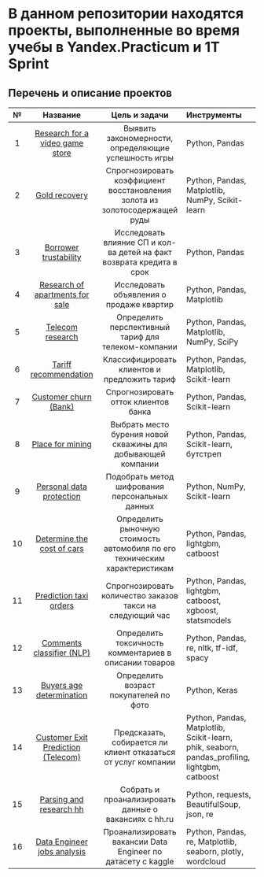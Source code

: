 # В данном репозитории находятся проекты, выполненные во время учебы в Yandex.Practicum и 1T Sprint
## Перечень и описание проектов

| № |Название|Цель и задачи|Инструменты|
| :-: | :--------------------: | :---------------------:|:-----------------------|
|1| [Research for a video game store](https://github.com/Acsod/ds_da_de_projects/tree/main/1.%20Research%20for%20a%20video%20game%20store) | Выявить закономерности, определяющие успешность игры | Python, Pandas |
|2| [Gold recovery](https://github.com/Acsod/ds_da_de_projects/tree/main/2.%20Gold%20recovery) | Спрогнозировать коэффициент восстановления золота из золотосодержащей руды | Python, Pandas, Matplotlib, NumPy, Scikit-learn|
|3| [Borrower trustability](https://github.com/Acsod/ds_da_de_projects/tree/main/3.%20Borrower%20trustability) | Исследовать влияние СП и кол-ва детей на факт возврата кредита в срок | Python, Pandas |
|4| [Research of apartments for sale](https://github.com/Acsod/ds_da_de_projects/tree/main/4.%20Research%20of%20apartments%20for%20sale) | Исследовать объявления о продаже квартир | Python, Pandas, Matplotlib |
|5| [Telecom research](https://github.com/Acsod/ds_da_de_projects/tree/main/5.%20Telecom%20research) | Определить перспективный тариф для телеком-компании | Python, Pandas, Matplotlib, NumPy, SciPy |
|6| [Tariff recommendation](https://github.com/Acsod/ds_da_de_projects/tree/main/6.%20Tariff%20recommendation) | Классифицировать клиентов и предложить тариф | Python, Pandas, Matplotlib, Scikit-learn |
|7| [Customer churn (Bank)](https://github.com/Acsod/ds_da_de_projects/tree/main/7.%20Customer%20chur%20(Bank)) | Спрогнозировать отток клиентов банка | Python, Pandas, Scikit-learn |
|8| [Place for mining](https://github.com/Acsod/ds_da_de_projects/tree/main/8.%20Place%20for%20mining) | Выбрать место бурения новой скважины для добывающей компании | Python, Pandas, Scikit-learn, бутстреп |
|9| [Personal data protection](https://github.com/Acsod/ds_da_de_projects/tree/main/9.%20Personal%20data%20protection) | Подобрать метод шифрования персональных данных | Python, NumPy, Scikit-learn |
|10| [Determine the cost of cars](https://github.com/Acsod/ds_da_de_projects/tree/main/10.%20Determine%20the%20cost%20of%20cars) | Определить рыночную стоимость автомобиля по его техническим характеристикам | Python, Pandas, lightgbm, catboost |
|11| [Prediction taxi orders](https://github.com/Acsod/ds_da_de_projects/tree/main/11.%20Prediction%20taxi%20orders) | Спрогнозировать количество заказов такси на следующий час | Python, Pandas, lightgbm, catboost, xgboost, statsmodels |
|12| [Comments classifier (NLP)](https://github.com/Acsod/ds_da_de_projects/tree/main/12.%20Comments%20classifier%20(NLP)) | Определить токсичность комментариев в описании товаров | Python, Pandas, re, nltk, tf-idf, spacy |
|13| [Buyers age determination](https://github.com/Acsod/ds_da_de_projects/tree/main/13.%20Buyers%20age%20determination) | Определить возраст покупателей по фото | Python, Keras |
|14| [Customer Exit Prediction (Telecom)](https://github.com/Acsod/ds_da_de_projects/tree/main/14.%20Customer%20Exit%20Prediction%20(Telecom)) | Предсказать, собирается ли клиент отказаться от услуг компании | Python, Pandas, Matplotlib, Scikit-learn, phik, seaborn, pandas_profiling, lightgbm, catboost |
|15| [Parsing and research hh](https://github.com/Acsod/ds_da_de_projects/tree/main/15.%20Parsing%20and%20research%20hh) | Собрать и проанализировать данные о вакансиях с hh.ru | Python, requests, BeautifulSoup, json, re |
|16| [Data Engineer jobs analysis](https://github.com/Acsod/ds_da_de_projects/tree/main/16.%20Data%20Engineer%20jobs%20analysis) | Проанализировать вакансии Data Engineer по датасету с kaggle | Python, Pandas, re, Matplotlib, seaborn, plotly, wordcloud  |
